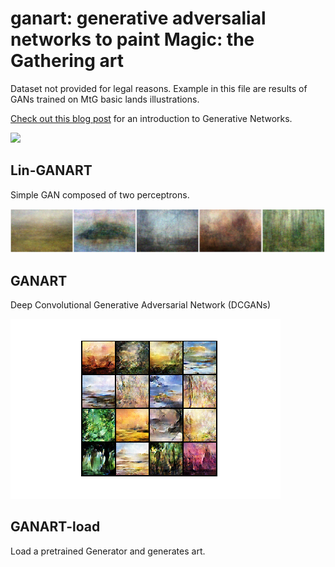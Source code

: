 #  ganart: generative adversalial networks to paint Magic: the Gathering art

Dataset not provided for legal reasons. Example in this file are results of GANs trained on MtG basic lands illustrations.

[Check out this blog post](https://medium.com/ai-society/gans-from-scratch-1-a-deep-introduction-with-code-in-pytorch-and-tensorflow-cb03cdcdba0f) for an introduction to Generative Networks. 


<img src=".images/conv.gif" width="432">

## Lin-GANART
Simple GAN composed of two perceptrons.

<img src=".images/five-linear.png" width="1300">

## GANART
Deep Convolutional Generative Adversarial Network (DCGANs)

<img src=".images/16.png" width="432">


## GANART-load
Load a pretrained Generator and generates art.